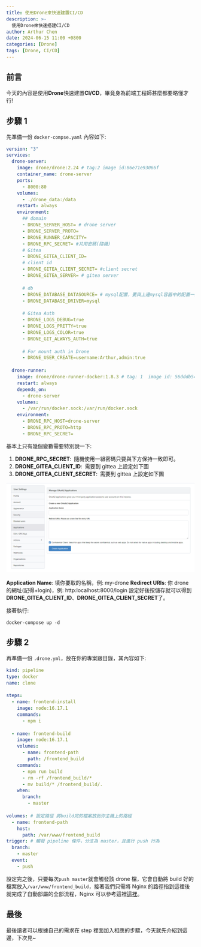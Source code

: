 ```yaml
---
title: 使用Drone來快速建置CI/CD
description: >-
  使用Drone來快速搭建CI/CD
author: Arthur Chen
date: 2024-06-15 11:00 +0800
categories: [Drone]
tags: [Drone, CI/CD]
---
```


## 前言

今天的內容是使用**Drone**快速建置**CI/CD**，畢竟身為前端工程師甚麼都要略懂才行!

## 步驟 1

先準備一份 `docker-compse.yaml` 內容如下:

```yaml
version: "3"
services:
  drone-server:
    image: drone/drone:2.24 # tag:2 image id:86e71e93066f
    container_name: drone-server
    ports:
      - 8000:80
    volumes:
      - ./drone_data:/data
    restart: always
    environment:
      ## domain
      - DRONE_SERVER_HOST= # drone server
      - DRONE_SERVER_PROTO=
      - DRONE_RUNNER_CAPACITY=
      - DRONE_RPC_SECRET= #共用密碼(隨機)
      # Gitea
      - DRONE_GITEA_CLIENT_ID=
      # client id
      - DRONE_GITEA_CLIENT_SECRET= #client secret
      - DRONE_GITEA_SERVER= # gitea server

      # db
      - DRONE_DATABASE_DATASOURCE= # mysql配置，要與上邊mysql容器中的配置一致
      - DRONE_DATABASE_DRIVER=mysql

      # Gitea Auth
      - DRONE_LOGS_DEBUG=true
      - DRONE_LOGS_PRETTY=true
      - DRONE_LOGS_COLOR=true
      - DRONE_GIT_ALWAYS_AUTH=true

      # For mount auth in Drone
      - DRONE_USER_CREATE=username:Arthur,admin:true

  drone-runner:
    image: drone/drone-runner-docker:1.8.3 # tag: 1  image id: 56dddb548a45
    restart: always
    depends_on:
      - drone-server
    volumes:
      - /var/run/docker.sock:/var/run/docker.sock
    environment:
      - DRONE_RPC_HOST=drone-server
      - DRONE_RPC_PROTO=http
      - DRONE_RPC_SECRET=
```

基本上只有幾個變數需要特別說一下:

1. **DRONE_RPC_SECRET**:&ensp;隨機使用一組密碼只要與下方保持一致即可。
2. **DRONE_GITEA_CLIENT_ID**:&ensp;需要到 gittea 上設定如下圖
3. **DRONE_GITEA_CLIENT_SECRET**:&ensp;需要到 gittea 上設定如下圖

![Alt](assets/img/post-img/drone-1.png)

**Application Name**: 填你要取的名稱，例: my-drone
**Redirect URIs**: 你 drone 的網址(記得+login)，例: http:localhost:8000/login
設定好後按儲存就可以得到**DRONE_GITEA_CLIENT_ID**、**DRONE_GITEA_CLIENT_SECRET**了。

接著執行:

```console
docker-compose up -d
```

## 步驟 2

再準備一份 `.drone.yml`，放在你的專案跟目錄，其內容如下:

```yml
kind: pipeline
type: docker
name: clone

steps:
  - name: frontend-install
    image: node:16.17.1
    commands:
      - npm i

  - name: frontend-build
    image: node:16.17.1
    volumes:
      - name: frontend-path
        path: /frontend_build
    commands:
      - npm run build
      - rm -rf /frontend_build/*
      - mv build/* /frontend_build/.
    when:
      branch:
        - master

volumes: # 設定路徑 將build完的檔案放到你主機上的路經
  - name: frontend-path
    host:
      path: /var/www/frontend_build
trigger: # 觸發 pipeline 條件，分支為 master，且進行 push 行為
  branch:
    - master
  event:
    - push
```

設定完之後，只要每次`push master`就會觸發該 drone 檔，它會自動將 build 好的檔案放入`/var/www/frontend_build`，接著我們只需將 Nginx 的路徑指到這裡後就完成了自動部屬的全部流程，Nginx 可以參考這裡[這裡](/posts/nginx)。

## 最後

最後讀者可以根據自己的需求在 step 裡面加入相應的步驟，今天就先介紹到這邊，下次見~
